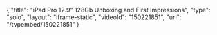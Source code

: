 {
    "title": "iPad Pro 12.9\" 128Gb Unboxing and First Impressions",
    "type": "solo",
    "layout": "iframe-static",
    "videoId": "150221851",
    "url": "\/tvpembed\/150221851"
}